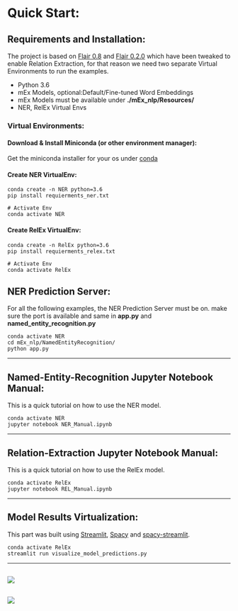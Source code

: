 # Quick Start:
## Requirements and Installation:
The project is based on [Flair 0.8](https://github.com/flairNLP/flair/releases/tag/v0.8) and 
[Flair 0.2.0](https://github.com/amrayach/flair) which have been tweaked to enable Relation Extraction, for that reason we need
two separate Virtual Environments to run the examples.
* Python 3.6
* mEx Models, optional:Default/Fine-tuned Word Embeddings
* mEx Models must be available under **./mEx_nlp/Resources/**
* NER, RelEx Virtual Envs
### Virtual Environments:
#### Download & Install Miniconda (or other environment manager):
Get the miniconda installer for your os under [conda](https://docs.conda.io/en/latest/miniconda.html)
#### Create NER VirtualEnv:
```
conda create -n NER python=3.6
pip install requierments_ner.txt

# Activate Env
conda activate NER
```
#### Create RelEx VirtualEnv:
 ```
conda create -n RelEx python=3.6
pip install requierments_relex.txt

# Activate Env
conda activate RelEx
```
## NER Prediction Server:
For all the following examples, the NER Prediction Server must be on.
make sure the port is available and same in **app.py** and **named_entity_recognition.py**
 ```
conda activate NER
cd mEx_nlp/NamedEntityRecognition/
python app.py
 ```

---

## Named-Entity-Recognition Jupyter Notebook Manual:
This is a quick tutorial on how to use the NER model.
 ```
conda activate NER
jupyter notebook NER_Manual.ipynb
 ```
---
## Relation-Extraction Jupyter Notebook Manual:
This is a quick tutorial on how to use the RelEx model.
 ```
conda activate RelEx
jupyter notebook REL_Manual.ipynb
 ```
---
## Model Results Virtualization:
This part was built using [Streamlit](https://www.streamlit.io/), [Spacy](https://spacy.io/) and [spacy-streamlit](https://github.com/explosion/spacy-streamlit).
 ```
conda activate RelEx
streamlit run visualize_model_predictions.py
 ```
---
![](Documentation/NER_viz.png)
---
![](Documentation/REL_viz.png)
---